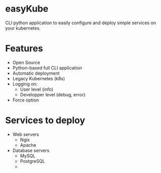 # easyKube

CLI python application to easily configure and deploy simple services
on your kubernetes.

# Features
- Open Source
- Python-based full CLI application
- Automatic deployment
- Legacy Kubernetes (k8s)
- Logging on:
	- User level (info)
	- Developper level (debug, error)
- Force option

# Services to deploy
- Web servers
	- Ngix
	- Apache
- Database servers
	- MySQL
	- PostgreSQL
	- 